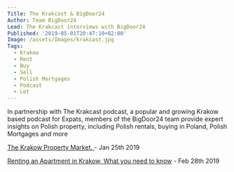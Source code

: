 ```yaml
---
Title: The Krakcast & BigDoor24
Author: Team BigDoor24
Lead: The Krakcast interviews with BigDoor24
Published: '2019-05-01T20:47:10+02:00'
Image: /assets/Images/krakcast.jpg
Tags:
  - Krakow
  - Rent
  - Buy
  - Sell
  - Polish Mortgages
  - Podcast
  - Let
---
```

In partnership with The Krakcast podcast, a popular and growing Krakow based podcast for Expats, members of the BigDoor24 team provide expert insights on Polish property, including Polish rentals, buying in Poland, Polish Mortgages and more

[The Krakow Property Market. ](https://www.krakcast.pl/e/krakcast-interview-john-naughton/) - Jan 25th 2019

[Renting an Apartment in Krakow, What you need to know](https://www.krakcast.pl/e/krakcast-interview-john-naughton-2/)  - Feb 28th 2019
